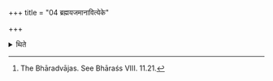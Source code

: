+++
title = "04 ब्रह्मयजमानावित्येके"

+++

<details><summary>थिते</summary>

4. According to some (ritualists)[^1] the Brahman and the sacrificer also remain on their original place.  

[^1]: The Bhāradvājas. See Bhāraśs VIII. 11.21.
</details>
